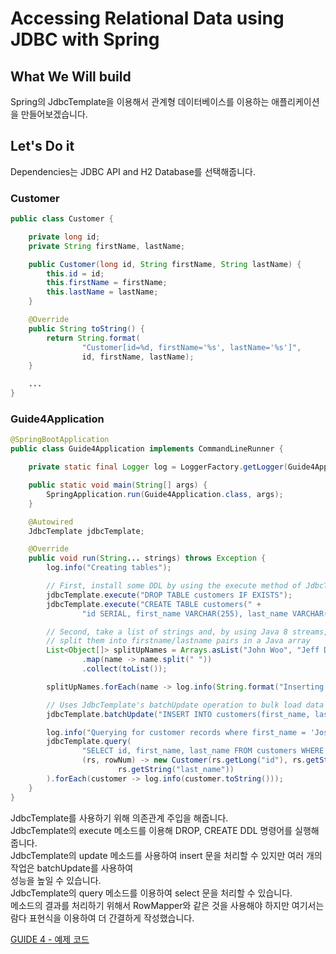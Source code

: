# Accessing Relational Data using JDBC with Spring

## What We Will build

Spring의 JdbcTemplate을 이용해서 관계형 데이터베이스를 이용하는 애플리케이션을 만들어보겠습니다.       

## Let's Do it

Dependencies는 JDBC API and H2 Database를 선택해줍니다.    

### Customer

````java
public class Customer {

    private long id;
    private String firstName, lastName;

    public Customer(long id, String firstName, String lastName) {
        this.id = id;
        this.firstName = firstName;
        this.lastName = lastName;
    }

    @Override
    public String toString() {
        return String.format(
                "Customer[id=%d, firstName='%s', lastName='%s']",
                id, firstName, lastName);
    }

    ...
}
````

### Guide4Application

````java
@SpringBootApplication
public class Guide4Application implements CommandLineRunner {

    private static final Logger log = LoggerFactory.getLogger(Guide4Application.class);

    public static void main(String[] args) {
        SpringApplication.run(Guide4Application.class, args);
    }

    @Autowired
    JdbcTemplate jdbcTemplate;

    @Override
    public void run(String... strings) throws Exception {
        log.info("Creating tables");

        // First, install some DDL by using the execute method of JdbcTemplate.
        jdbcTemplate.execute("DROP TABLE customers IF EXISTS");
        jdbcTemplate.execute("CREATE TABLE customers(" +
                "id SERIAL, first_name VARCHAR(255), last_name VARCHAR(255))");

        // Second, take a list of strings and, by using Java 8 streams,
        // split them into firstname/lastname pairs in a Java array
        List<Object[]> splitUpNames = Arrays.asList("John Woo", "Jeff Dean", "Josh Bloch", "Josh Long").stream()
                .map(name -> name.split(" "))
                .collect(toList());

        splitUpNames.forEach(name -> log.info(String.format("Inserting customer record for %s %s", name[0], name[1])));

        // Uses JdbcTemplate's batchUpdate operation to bulk load data
        jdbcTemplate.batchUpdate("INSERT INTO customers(first_name, last_name) VALUES (?, ?)", splitUpNames);

        log.info("Querying for customer records where first_name = 'Josh':");
        jdbcTemplate.query(
                "SELECT id, first_name, last_name FROM customers WHERE first_name = ?", new Object[]{"Josh"},
                (rs, rowNum) -> new Customer(rs.getLong("id"), rs.getString("first_name"),
                        rs.getString("last_name"))
        ).forEach(customer -> log.info(customer.toString()));
    }
}
````

JdbcTemplate를 사용하기 위해 의존관계 주입을 해줍니다.    
JdbcTemplate의 execute 메소드를 이용해 DROP, CREATE DDL 명령어를 실행해줍니다.    
JdbcTemplate의 update 메소드를 사용하여 insert 문을 처리할 수 있지만 여러 개의 작업은 batchUpdate를 사용하여   
성능을 높일 수 있습니다.    
JdbcTemplate의 query 메소드를 이용하여 select 문을 처리할 수 있습니다.   
메소드의 결과를 처리하기 위해서 RowMapper와 같은 것을 사용해야 하지만 여기서는 람다 표현식을 이용하여 더 간결하게 작성했습니다.     

[GUIDE 4 - 예제 코드](https://github.com/320Hwany/spring-guide/tree/main/guide4/src/main/java/guide4)               